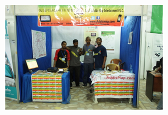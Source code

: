 ![Team AddisMap - at the Opening of the 5th ICT Exhibition](Group-Photo-of-Team-AddisMap.com.jpg)


